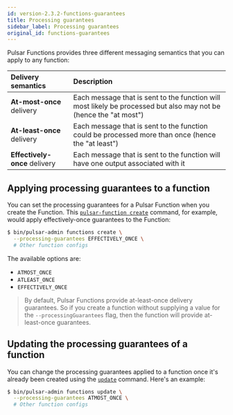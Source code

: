 ```yaml
---
id: version-2.3.2-functions-guarantees
title: Processing guarantees
sidebar_label: Processing guarantees
original_id: functions-guarantees
---
```


Pulsar Functions provides three different messaging semantics that you can apply to any function:

Delivery semantics | Description
:------------------|:-------
**At-most-once** delivery | Each message that is sent to the function will most likely be processed but also may not be (hence the "at most")
**At-least-once** delivery | Each message that is sent to the function could be processed more than once (hence the "at least")
**Effectively-once** delivery | Each message that is sent to the function will have one output associated with it

## Applying processing guarantees to a function

You can set the processing guarantees for a Pulsar Function when you create the Function. This [`pulsar-function create`](reference-pulsar-admin.md#create-1) command, for example, would apply effectively-once guarantees to the Function:

```bash
$ bin/pulsar-admin functions create \
  --processing-guarantees EFFECTIVELY_ONCE \
  # Other function configs
```

The available options are:

* `ATMOST_ONCE`
* `ATLEAST_ONCE`
* `EFFECTIVELY_ONCE`

> By default, Pulsar Functions provide at-least-once delivery guarantees. So if you create a function without supplying a value for the `--processingGuarantees` flag, then the function will provide at-least-once guarantees.

## Updating the processing guarantees of a function

You can change the processing guarantees applied to a function once it's already been created using the [`update`](reference-pulsar-admin.md#update-1) command. Here's an example:

```bash
$ bin/pulsar-admin functions update \
  --processing-guarantees ATMOST_ONCE \
  # Other function configs
```
